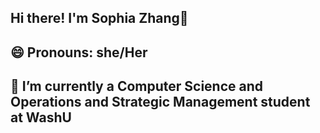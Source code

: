 ## Hi there! I'm Sophia Zhang👋

## 😄 Pronouns: she/Her
## 🌱 I’m currently a Computer Science and Operations and Strategic Management student at WashU

<!--
**sophiazhang6216/sophiazhang6216** is a ✨ _special_ ✨ repository because its `README.md` (this file) appears on your GitHub profile.

Here are some ideas to get you started:

- 🔭 I’m currently working on ...
- 🌱 I’m currently learning ...
- 👯 I’m looking to collaborate on ...
- 🤔 I’m looking for help with ...
- 💬 Ask me about ...
- 📫 How to reach me: ...
- 😄 Pronouns: ...
- ⚡ Fun fact: ...
-->
